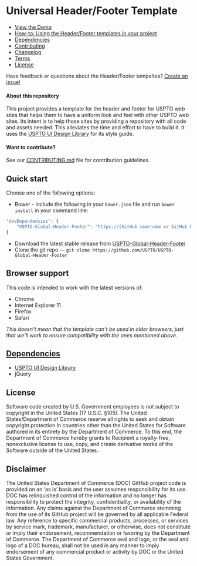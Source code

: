 Universal Header/Footer Template
==============

- [View the Demo](https://uspto.github.io/USPTO-Global-Header-Footer/)
- [How-to: Using the Header/Footer templates in your project](HOWTO.md)
- [Dependencies](#dependencies)
- [Contributing](CONTRIBUTING.md)
- [Changelog](CHANGELOG.md)
- [Terms](TERMS.md)
- [License](LICENSE.md)

Have feedback or questions about the Header/Footer tempaltes? [Create an issue!](https://github.com/USPTO/USPTO-Global-Header-Footer/issues)

#### About this repository
This project provides a template for the header and footer
for USPTO web sites that helps them to have a uniform look and feel with other USPTO web sites. Its intent is
to help those sites by providing a repository with all code and assets needed. This alleviates the time and effort
to have to build it.
It uses the [USPTO UI Design Library](http://uspto.github.io/designpatterns/index.html) for its style guide.

#### Want to contribute?
See our [CONTRIBUTING.md](CONTRIBUTING.md) file for contribution guidelines.

## Quick start

Choose one of the following options:

* Bower - include the following in your `bower.json` file and run `bower install` in your command line:
``` javascript
"devDependencies": {
    "USPTO-Global-Header-Footer": "https://[GitHub username or GitHub Personal Access Token]github.com/USPTO/USPTO-Global-Header-Footer.git"
}
```

* Download the latest stable release from
   [USPTO-Global-Header-Footer](https://github.com/USPTO/USPTO-Global-Header-Footer)
* Clone the git repo — `git clone
   https://github.com/USPTO/USPTO-Global-Header-Footer`

## Browser support

This code is intended to work with the latest versions of:
* Chrome
* Internet Explorer 11
* Firefox
* Safari

*This doesn't mean that the template can't be used in older browsers,
just that we'll work to ensure compatibility with the ones mentioned above.*

## [Dependencies](#dependencies)
* [USPTO UI Design Library](http://uspto.github.io/designpatterns/index.html)
* jQuery

## License

Software code created by U.S. Government employees is not subject to copyright
in the United States (17 U.S.C. §105). The United States/Department of Commerce
reserve all rights to seek and obtain copyright protection in countries other
than the United States for Software authored in its entirety by the Department
of Commerce.  To this end, the Department of Commerce hereby grants to Recipient
a royalty-free, nonexclusive license to use, copy, and create derivative works
of the Software outside of the United States.

## Disclaimer

The United States Department of Commerce (DOC) GitHub project code is provided
on an ‘as is’ basis and the user assumes responsibility for its use. DOC has
relinquished control of the information and no longer has responsibility to
protect the integrity, confidentiality, or availability of the information.
Any claims against the Department of Commerce stemming from the use of its
GitHub project will be governed by all applicable Federal law. Any reference
to specific commercial products, processes, or services by service mark,
trademark, manufacturer, or otherwise, does not constitute or imply their
endorsement, recommendation or favoring by the Department of Commerce. The
Department of Commerce seal and logo, or the seal and logo of a DOC bureau,
shall not be used in any manner to imply endorsement of any commercial product
or activity by DOC or the United States Government.